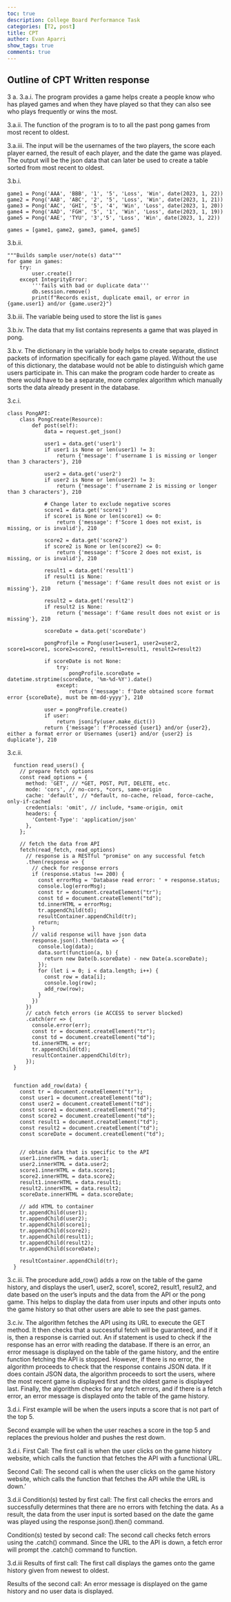 ```yaml
---
toc: true
description: College Board Performance Task
categories: [T2, post]
title: CPT
author: Evan Aparri
show_tags: true
comments: true
---
```


## Outline of CPT Written response

3 a.
3.a.i.
The program provides a game helps create a people know who has played games and when they have played so that they can also see who plays frequently or wins the most. 

3.a.ii.
The function of the program is to to all the past pong games from most recent to oldest. 

3.a.iii.
The input will be the usernames of the two players, the score each player earned, the result of each player, and the date the game was played. The output will be the json data that can later be used to create a table sorted from most recent to oldest.

3.b.i.
```
game1 = Pong('AAA', 'BBB', '1', '5', 'Loss', 'Win', date(2023, 1, 22))
game2 = Pong('AAB', 'ABC', '2', '5', 'Loss', 'Win', date(2023, 1, 21))
game3 = Pong('AAC', 'GHI', '5', '4', 'Win', 'Loss', date(2023, 1, 20))
game4 = Pong('AAD', 'FGH', '5', '1', 'Win', 'Loss', date(2023, 1, 19))
game5 = Pong('AAE', 'TYU', '3','5', 'Loss', 'Win', date(2023, 1, 22))

games = [game1, game2, game3, game4, game5]
```

3.b.ii.
```
"""Builds sample user/note(s) data"""
for game in games:
    try:
        user.create()
    except IntegrityError:
        '''fails with bad or duplicate data'''
        db.session.remove()
        print(f"Records exist, duplicate email, or error in {game.user1} and/or {game.user2}")
```

3.b.iii.
The variable being used to store the list is `games`

3.b.iv.
The data that my list contains represents a game that was played in pong.

3.b.v.
The dictionary in the variable body helps to create separate, distinct packets of information specifically for each game played. Without the use of this dictionary, the database would not be able to distinguish which game users participate in. This can make the program code harder to create as there would have to be a separate, more complex algorithm which manually sorts the data already present in the database.

3.c.i.
```
class PongAPI:
    class PongCreate(Resource):    
        def post(self):
            data = request.get_json()

            user1 = data.get('user1')
            if user1 is None or len(user1) != 3:
                return {'message': f'username 1 is missing or longer than 3 characters'}, 210
                
            user2 = data.get('user2')
            if user2 is None or len(user2) != 3:
                return {'message': f'username 2 is missing or longer than 3 characters'}, 210
            
            # Change later to exclude negative scores
            score1 = data.get('score1')
            if score1 is None or len(score1) <= 0:
                return {'message': f'Score 1 does not exist, is missing, or is invalid'}, 210 

            score2 = data.get('score2')
            if score2 is None or len(score2) <= 0:
                return {'message': f'Score 2 does not exist, is missing, or is invalid'}, 210 
                
            result1 = data.get('result1')
            if result1 is None:
                return {'message': f'Game result does not exist or is missing'}, 210 
            
            result2 = data.get('result2')
            if result2 is None:
                return {'message': f'Game result does not exist or is missing'}, 210 
            
            scoreDate = data.get('scoreDate')

            pongProfile = Pong(user1=user1, user2=user2, score1=score1, score2=score2, result1=result1, result2=result2)

            if scoreDate is not None:
                try:
                    pongProfile.scoreDate = datetime.strptime(scoreDate, '%m-%d-%Y').date()
                except:
                    return {'message': f'Date obtained score format error {scoreDate}, must be mm-dd-yyyy'}, 210
            
            user = pongProfile.create()
            if user:
                return jsonify(user.make_dict())
            return {'message': f'Processed {user1} and/or {user2}, either a format error or Usernames {user1} and/or {user2} is duplicate'}, 210
```

3.c.ii.
```
  function read_users() {
    // prepare fetch options
    const read_options = {
      method: 'GET', // *GET, POST, PUT, DELETE, etc.
      mode: 'cors', // no-cors, *cors, same-origin
      cache: 'default', // *default, no-cache, reload, force-cache, only-if-cached
      credentials: 'omit', // include, *same-origin, omit
      headers: {
        'Content-Type': 'application/json'
      },
    };

    // fetch the data from API
    fetch(read_fetch, read_options)
      // response is a RESTful "promise" on any successful fetch
      .then(response => {
        // check for response errors
        if (response.status !== 200) {
          const errorMsg = 'Database read error: ' + response.status;
          console.log(errorMsg);
          const tr = document.createElement("tr");
          const td = document.createElement("td");
          td.innerHTML = errorMsg;
          tr.appendChild(td);
          resultContainer.appendChild(tr);
          return;
        }
        // valid response will have json data
        response.json().then(data => {
          console.log(data);
          data.sort(function(a, b) {
            return new Date(b.scoreDate) - new Date(a.scoreDate);
          });
          for (let i = 0; i < data.length; i++) {
            const row = data[i];
            console.log(row);
            add_row(row);
          }
        })
      })
      // catch fetch errors (ie ACCESS to server blocked)
      .catch(err => {
        console.error(err);
        const tr = document.createElement("tr");
        const td = document.createElement("td");
        td.innerHTML = err;
        tr.appendChild(td);
        resultContainer.appendChild(tr);
      });
  }


  function add_row(data) {
    const tr = document.createElement("tr");
    const user1 = document.createElement("td");
    const user2 = document.createElement("td");
    const score1 = document.createElement("td");
    const score2 = document.createElement("td");
    const result1 = document.createElement("td");
    const result2 = document.createElement("td");
    const scoreDate = document.createElement("td");

  
    // obtain data that is specific to the API
    user1.innerHTML = data.user1; 
    user2.innerHTML = data.user2; 
    score1.innerHTML = data.score1;
    score2.innerHTML = data.score2;
    result1.innerHTML = data.result1;
    result2.innerHTML = data.result2;
    scoreDate.innerHTML = data.scoreDate;

    // add HTML to container
    tr.appendChild(user1);
    tr.appendChild(user2);
    tr.appendChild(score1);
    tr.appendChild(score2);
    tr.appendChild(result1);
    tr.appendChild(result2);
    tr.appendChild(scoreDate);

    resultContainer.appendChild(tr);
  }
```

3.c.iii.
The procedure add_row() adds a row on the table of the game history, and displays the user1, user2, score1, score2, result1, result2, and date based on the user’s inputs and the data from the API or the pong game. This helps to display the data from user inputs and other inputs onto the game history so that other users are able to see the past games.

3.c.iv.
The algorithm fetches the API using its URL to execute the GET method. It then checks that a successful fetch will be guaranteed, and if it is, then a response is carried out. An if statement is used to check if the response has an error with reading the database. If there is an error, an error message is displayed on the table of the game history, and the entire function fetching the API is stopped. However, if there is no error, the algorithm proceeds to check that the response contains JSON data. If it does contain JSON data, the algorithm proceeds to sort the users, where the most recent game is displayed first and the oldest game is displayed last. Finally, the algorithm checks for any fetch errors, and if there is a fetch error, an error message is displayed onto the table of the game history.

3.d.i.
First example will be when the users inputs a score that is not part of the top 5.


Second example will be when the user reaches a score in the top 5 and replaces the previous holder and pushes the rest down.

3.d.i.
First Call: The first call is when the user clicks on the game history website, which calls the function that fetches the API with a functional URL.

Second Call: The second call is when the user clicks on the game history website, which calls the function that fetches the API while the URL is down.’

3.d.ii
Condition(s) tested by first call: The first call checks the errors and successfully determines that there are no errors with fetching the data. As a result, the data from the user input is sorted based on the date the game was played using the response.json().then() command.

Condition(s) tested by second call: The second call checks fetch errors using the .catch() command. Since the URL to the API is down, a fetch error will prompt the .catch() command to function.

3.d.iii
Results of first call: The first call displays the games onto the game history given from newest to oldest.

Results of the second call: An error message is displayed on the game history and no user data is displayed.